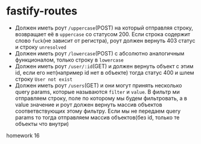 # fastify-routes

- Должен иметь роут ```/uppercase```(POST) на который отправляя строку, возвращает её в ```uppercase``` со статусом 200. Если строка содержит слово ```fuck```(не зависит от регистра), роут должен вернуть 403 статус и строку ```unresolved```
- Должен иметь роут ```/lowercase```(POST) с абсолютно аналогичным функционалом, только строку в ```lowercase```
- Должен иметь роут ```/user/:id```(GET) и должен вернуть объект с этим id, если его нет(например id нет в объекте) тогда статус 400 и шлем строку ```User not exist```
- Должен иметь роут ```/users```(GET) и они могут принять несколько query params, которые называются ```filter``` и ```value```. В фильтр ми отправляем строку, поле по которому мы будем фильтровать, а в value значение и роут должен вернуть массив объектов соответвствующих этому фильтру. Если мы не передаем query params то тогда отправляем массив объектов(без id, только те объекты что внутри)

homework 16

